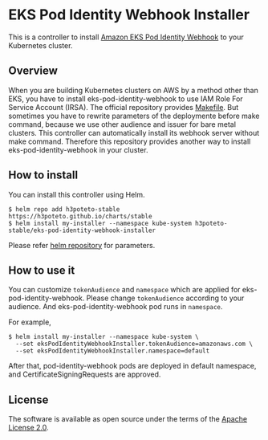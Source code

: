 # EKS Pod Identity Webhook Installer
This is a controller to install [Amazon EKS Pod Identity Webhook](https://github.com/aws/amazon-eks-pod-identity-webhook) to your Kubernetes cluster.

## Overview
When you are building Kubernetes clusters on AWS by a method other than EKS, you have to install eks-pod-identity-webhook to use IAM Role For Service Account (IRSA). The official repository provides [Makefile](https://github.com/aws/amazon-eks-pod-identity-webhook/blob/master/Makefile). But sometimes you have to rewrite parameters of the deploymente before make command, because we use other audience and issuer for bare metal clusters.
This controller can automatically install its webhook server without make command. Therefore this repository provides another way to install eks-pod-identity-webhook in your cluster.

## How to install
You can install this controller using Helm.

```
$ helm repo add h3poteto-stable https://h3poteto.github.io/charts/stable
$ helm install my-installer --namespace kube-system h3poteto-stable/eks-pod-identity-webhook-installer
```

Please refer [helm repository](https://github.com/h3poteto/charts/tree/master/stable/eks-pod-identity-webhook-installer) for parameters.

## How to use it
You can customize `tokenAudience` and `namespace` which are applied for eks-pod-identity-webhook.
Please change `tokenAudience` according to your audience. And eks-pod-identity-webhook pod runs in `namespace`.

For example,

```
$ helm install my-installer --namespace kube-system \
  --set eksPodIdentityWebhookInstaller.tokenAudience=amazonaws.com \
  --set eksPodIdentityWebhookInstaller.namespace=default
```

After that, pod-identity-webhook pods are deployed in default namespace, and CertificateSigningRequests are approved.


## License
The software is available as open source under the terms of the [Apache License 2.0](https://www.apache.org/licenses/LICENSE-2.0).
